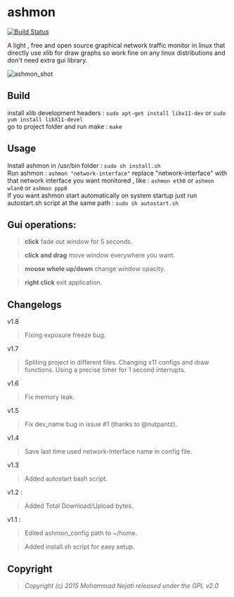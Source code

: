 # ashmon
[![Build Status](https://travis-ci.org/ashtum/ashmon.svg?branch=master)](https://travis-ci.org/ashtum/ashmon)

A light , free and open source graphical network traffic monitor in linux that directly use xlib for draw graphs so work fine on any linux distributions and don't need extra gui library.

![ashmon_shot](https://cloud.githubusercontent.com/assets/11743154/6994226/55522172-db26-11e4-9648-7f3d6f932142.png)


## Build
install xlib development headers : ``` sudo apt-get install libx11-dev ``` or ``` sudo yum install libX11-devel ```<br/>go to project folder and run make : ``` make ```

## Usage
Install ashmon in /usr/bin folder : `sudo sh install.sh`<br/>Run ashmon : `ashmon "network-interface"` replace "network-interface" with that network interface you want monitored , like : `ashmon eth0` or `ashmon wlan0` or `ashmon ppp0`<br/>If you want ashmon start automatically on system startup just run autostart.sh script at the same path : `sudo sh autostart.sh`

## Gui operations:
> **click** fade out window for 5 seconds.

> **click and drag** move window everywhere you want.

> **mouse whele up/down** change window opacity.

> **right click** exit application.

## Changelogs
v1.8
>Fixing exposure freeze bug.

v1.7
>Spliting project in different files.
>Changing x11 configs and draw functions.
>Using a precise timer for 1 second interrupts.

v1.6
>Fix memory leak.

v1.5
>Fix dev_name bug in issue #1 (thanks to @nutpantz).

v1.4
>Save last time used network-interface name in config file.

v1.3
>Added autostart bash script.

v1.2 :
>Added Total Download/Upload bytes.

v1.1 :
>Edited ashmon_config path to ~/home.

>Added install.sh script for easy setup.

## Copyright
> *Copyright (c) 2015 Mohammad Nejati released under the GPL v2.0*
